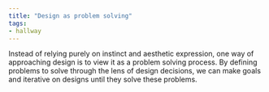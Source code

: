 ```yaml
---
title: "Design as problem solving"
tags:
- hallway
---
```


Instead of relying purely on instinct and aesthetic expression, one way of approaching design is to view it as a problem solving process. By defining problems to solve through the lens of design decisions, we can make goals and iterative on designs until they solve these problems.